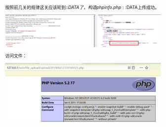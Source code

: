 按照前几关的规律这关应该轮到::$DATA了，构造phpinfo.php::$DATA上传成功。

![](https://raw.githubusercontent.com/h1iba1/h1iba1.github.io/refs/heads/master/_posts/CTF/ctf/文件上传漏洞/upload_labs靶场/images/17AE611A707C4EBBBAFDCE7821DA4707clipboard.png)

访问文件：

![](https://raw.githubusercontent.com/h1iba1/h1iba1.github.io/refs/heads/master/_posts/CTF/ctf/文件上传漏洞/upload_labs靶场/images/30F25BD3741545089CFDAB76D85D9D16clipboard.png)




